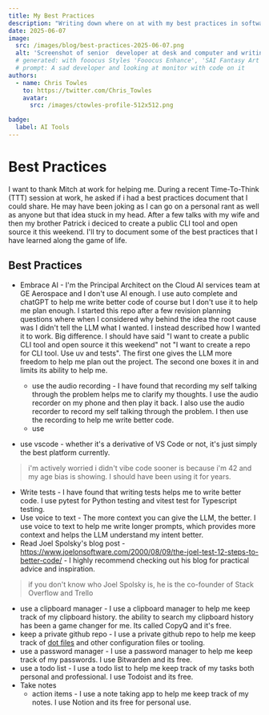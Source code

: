 ```yaml
---
title: My Best Practices
description: "Writing down where on at with my best practices in software development and AI development"
date: 2025-06-07
image:
  src: /images/blog/best-practices-2025-06-07.png
  alt: 'Screenshot of senior  developer at desk and computer and writing a document of best practices'
  # generated: with fooocus Styles 'Fooocus Enhance', 'SAI Fantasy Art', 'SAI Comic Book'
  # prompt: A sad developer and looking at monitor with code on it
authors:
  - name: Chris Towles
    to: https://twitter.com/Chris_Towles
    avatar:
      src: /images/ctowles-profile-512x512.png

badge:
  label: AI Tools
---
```

# Best Practices   

I want to thank Mitch at work for helping me. During a recent Time-To-Think (TTT) session at work, he asked if i had a best practices document that I could share.  He may have been joking as I can go on a personal rant as well as anyone but that idea stuck in my head. After a few talks with my wife and then my brother Patrick i deciced to create a public CLI tool and open source it this weekend. I'll try to document some of the best practices that I have learned along the game of life.


## Best Practices

- Embrace AI - I'm the Principal Architect on the Cloud AI services team at GE Aerospace and I don't use AI enough. I use auto complete and chatGPT to help me write better code of course but I don't use it to help me plan enough. I started this repo after a few revision planning questions where when I considered why behind the idea the root cause was I didn't tell the LLM what I wanted. I instead described how I wanted it to work. Big difference. I should have said "I want to create a public CLI tool and open source it this weekend" not "I want to create a repo for CLI tool. Use uv and tests". The first one gives the LLM more freedom to help me plan out the project. The second one boxes it in and limits its ability to help me.

    - use the audio recording - I have found that recording my self talking through the problem helps me to clarify my thoughts. I use the audio recorder on my phone and then play it back. I also use the audio recorder to record my self talking through the problem. I then use the recording to help me write better code.
    - use 

- use vscode - whether it's a derivative of VS Code or not, it's just simply the best platform currently.
> i'm actively worried i didn't vibe code sooner is because i'm 42 and my age bias is showing. I should have been using it for years.

- Write tests - I have found that writing tests helps me to write better code. I use pytest for Python testing and vitest test for Typescript testing.
- Use voice to text - The more context you can give the LLM, the better. I use voice to text to help me write longer prompts, which provides more context and helps the LLM understand my intent better.
- Read Joel Spolsky's blog post - https://www.joelonsoftware.com/2000/08/09/the-joel-test-12-steps-to-better-code/ - I highly recommend checking out his blog for practical advice and inspiration.

> if you don't know who Joel Spolsky is, he is the co-founder of Stack Overflow and Trello
- use a clipboard manager - I use a clipboard manager to help me keep track of my clipboard history. the ability to search my clipboard history has been a game changer for me. Its called CopyQ and it's free.
- keep a private github repo - I use a private github repo to help me keep track of [dot files](https://github.com/ChrisTowles/dotfiles) and other configuration files or tooling. 
- use a password manager - I use a password manager to help me keep track of my passwords. I use Bitwarden and its free.
- use a todo list - I use a todo list to help me keep track of my tasks both personal and professional. I use Todoist and its free.
- Take notes
  - action items - I use a note taking app to help me keep track of my notes. I use Notion and its free for personal use.




